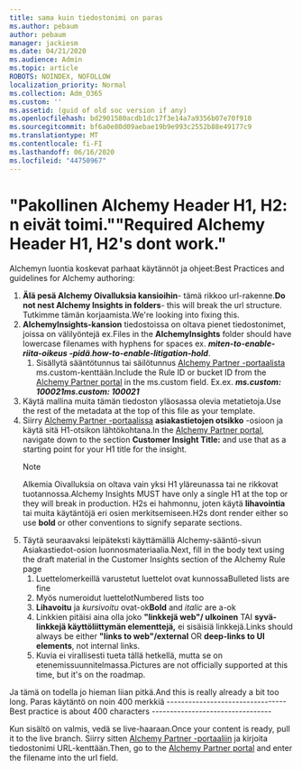 ```yaml
---
title: sama kuin tiedostonimi on paras
ms.author: pebaum
author: pebaum
manager: jackiesm
ms.date: 04/21/2020
ms.audience: Admin
ms.topic: article
ROBOTS: NOINDEX, NOFOLLOW
localization_priority: Normal
ms.collection: Adm_O365
ms.custom: ''
ms.assetid: (guid of old soc version if any)
ms.openlocfilehash: bd2901580acdb1dc17f3e14a7a9356b07e70f910
ms.sourcegitcommit: bf6a0e80d09aebae19b9e993c2552b88e49177c9
ms.translationtype: MT
ms.contentlocale: fi-FI
ms.lasthandoff: 06/16/2020
ms.locfileid: "44750967"
---
```

# <a name="required-alchemy-header-h1-h2s-dont-work"></a><span data-ttu-id="49b61-102">"Pakollinen Alchemy Header H1, H2: n eivät toimi."</span><span class="sxs-lookup"><span data-stu-id="49b61-102">"Required Alchemy Header H1, H2's dont work."</span></span>
<span data-ttu-id="49b61-103">Alchemyn luontia koskevat parhaat käytännöt ja ohjeet:</span><span class="sxs-lookup"><span data-stu-id="49b61-103">Best Practices and guidelines for Alchemy authoring:</span></span>

1. <span data-ttu-id="49b61-104">**Älä pesä Alchemy Oivalluksia kansioihin**- tämä rikkoo url-rakenne.</span><span class="sxs-lookup"><span data-stu-id="49b61-104">**Do not nest Alchemy Insights in folders**- this will break the url structure.</span></span> <span data-ttu-id="49b61-105">Tutkimme tämän korjaamista.</span><span class="sxs-lookup"><span data-stu-id="49b61-105">We're looking into fixing this.</span></span>
1. <span data-ttu-id="49b61-106">**AlchemyInsights-kansion** tiedostoissa on oltava pienet tiedostonimet, joissa on välilyöntejä ex.</span><span class="sxs-lookup"><span data-stu-id="49b61-106">Files in the **AlchemyInsights** folder should have lowercase filenames with hyphens for spaces ex.</span></span> <span data-ttu-id="49b61-107">***miten-to-enable-riita-oikeus -pidä***.</span><span class="sxs-lookup"><span data-stu-id="49b61-107">***how-to-enable-litigation-hold***.</span></span>
    1. <span data-ttu-id="49b61-108">Sisällytä sääntötunnus tai säilötunnus [Alchemy Partner -portaalista](https://alchemyportal.azurewebsites.net) ms.custom-kenttään.</span><span class="sxs-lookup"><span data-stu-id="49b61-108">Include the Rule ID or bucket ID from the [Alchemy Partner portal](https://alchemyportal.azurewebsites.net) in the ms.custom field.</span></span> <span data-ttu-id="49b61-109">Ex.</span><span class="sxs-lookup"><span data-stu-id="49b61-109">ex.</span></span> <span data-ttu-id="49b61-110">***ms.custom: 100021***</span><span class="sxs-lookup"><span data-stu-id="49b61-110">***ms.custom: 100021***</span></span>
1. <span data-ttu-id="49b61-111">Käytä mallina muita tämän tiedoston yläosassa olevia metatietoja.</span><span class="sxs-lookup"><span data-stu-id="49b61-111">Use the rest of the metadata at the top of this file as your template.</span></span>
1. <span data-ttu-id="49b61-112">Siirry [Alchemy Partner -portaalissa](https://alchemyportal.azurewebsites.net) **asiakastietojen otsikko** -osioon ja käytä sitä H1-otsikon lähtökohtana.</span><span class="sxs-lookup"><span data-stu-id="49b61-112">In the [Alchemy Partner portal](https://alchemyportal.azurewebsites.net), navigate down to the section **Customer Insight Title:** and use that as a starting point for your H1 title for the insight.</span></span> 
    > [!NOTE]
    > <span data-ttu-id="49b61-113">Alkemia Oivalluksia on oltava vain yksi H1 yläreunassa tai ne rikkovat tuotannossa.</span><span class="sxs-lookup"><span data-stu-id="49b61-113">Alchemy Insights MUST have only a single H1 at the top or they will break in production.</span></span> <span data-ttu-id="49b61-114">H2s ei hahmonnu, joten käytä **lihavointia** tai muita käytäntöjä eri osien merkitsemiseen.</span><span class="sxs-lookup"><span data-stu-id="49b61-114">H2s dont render either so use **bold** or other conventions to signify separate sections.</span></span>
1. <span data-ttu-id="49b61-115">Täytä seuraavaksi leipäteksti käyttämällä Alchemy-sääntö-sivun Asiakastiedot-osion luonnosmateriaalia.</span><span class="sxs-lookup"><span data-stu-id="49b61-115">Next, fill in the body text using the draft material in the Customer Insights section of the Alchemy Rule page</span></span>
    1. <span data-ttu-id="49b61-116">Luettelomerkeillä varustetut luettelot ovat kunnossa</span><span class="sxs-lookup"><span data-stu-id="49b61-116">Bulleted lists are fine</span></span>
    1. <span data-ttu-id="49b61-117">Myös numeroidut luettelot</span><span class="sxs-lookup"><span data-stu-id="49b61-117">Numbered lists too</span></span>
    1. <span data-ttu-id="49b61-118">**Lihavoitu** ja *kursivoitu* ovat-ok</span><span class="sxs-lookup"><span data-stu-id="49b61-118">**Bold** and *italic* are a-ok</span></span>
    1. <span data-ttu-id="49b61-119">Linkkien pitäisi aina olla joko **"linkkejä web"/ ulkoinen** TAI **syvä-linkkejä käyttöliittymän elementtejä,** ei sisäisiä linkkejä.</span><span class="sxs-lookup"><span data-stu-id="49b61-119">Links should always be either **"links to web"/external** OR **deep-links to UI elements**, not internal links.</span></span>
    1. <span data-ttu-id="49b61-120">Kuvia ei virallisesti tueta tällä hetkellä, mutta se on etenemissuunnitelmassa.</span><span class="sxs-lookup"><span data-stu-id="49b61-120">Pictures are not officially supported at this time, but it's on the roadmap.</span></span>

<span data-ttu-id="49b61-121">Ja tämä on todella jo hieman liian pitkä.</span><span class="sxs-lookup"><span data-stu-id="49b61-121">And this is really already a bit too long.</span></span> <span data-ttu-id="49b61-122">Paras käytäntö on noin 400 merkkiä ---------------------------------</span><span class="sxs-lookup"><span data-stu-id="49b61-122">Best practice is about 400 characters ---------------------------------</span></span>

<span data-ttu-id="49b61-123">Kun sisältö on valmis, vedä se live-haaraan.</span><span class="sxs-lookup"><span data-stu-id="49b61-123">Once your content is ready, pull it to the live branch.</span></span> <span data-ttu-id="49b61-124">Siirry sitten [Alchemy Partner -portaaliin](https://alchemyportal.azurewebsites.net) ja kirjoita tiedostonimi URL-kenttään.</span><span class="sxs-lookup"><span data-stu-id="49b61-124">Then, go to the [Alchemy Partner portal](https://alchemyportal.azurewebsites.net) and enter the filename into the url field.</span></span> 